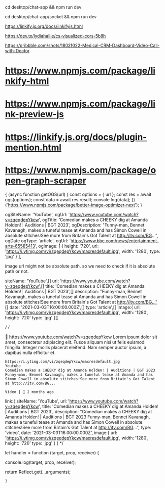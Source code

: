 <!-- client app -->

cd desktop/chat-app && npm run dev

<!-- server app -->

cd desktop/chat-app/socket && npm run dev

<!-- extract links, hashes, mentions, emails, urls -->

https://linkify.js.org/docs/linkifyjs.html

https://dev.to/lydiahallie/cs-visualized-cors-5b8h

https://dribbble.com/shots/18021022-Medical-CRM-Dashboard-Video-Call-with-Doctor

# https://www.npmjs.com/package/linkify-html

# https://www.npmjs.com/package/link-preview-js

# https://linkify.js.org/docs/plugin-mention.html

# https://www.npmjs.com/package/open-graph-scraper

{
(async function getOGS(url) {
const options = { url };
const res = await ogs(options);
const data = await res.result;
console.log(data);
})('https://www.npmjs.com/package/better-image-optimizer-next');
}

ogSiteName: 'YouTube',
ogUrl: 'https://www.youtube.com/watch?v=zqeqdepYkcw',
ogTitle: 'Comedian makes a CHEEKY dig at Amanda Holden! | Auditions | BGT 2023',
ogDescription: "Funny-man, Bennet Kavanagh, makes a tuneful tease at Amanda and has Simon Cowell in absolute stitches!See more from Britain's Got Talent at http://itv.com/BG...",
ogDate
ogType: 'article',
ogUrl: 'https://www.bbc.com/news/entertainment-arts-65585413',
ogImage: [
{
height: '720',
url: 'https://i.ytimg.com/vi/zqeqdepYkcw/maxresdefault.jpg',
width: '1280',
type: 'jpg'
}
],

image url might not be absolute path. so we need to check if it is absolute path or not.

siteName: 'YouTube',[]
url: 'https://www.youtube.com/watch?v=zqeqdepYkcw',[]
title: 'Comedian makes a CHEEKY dig at Amanda Holden! | Auditions | BGT 2023',[]
description: "Funny-man, Bennet Kavanagh, makes a tuneful tease at Amanda and has Simon Cowell in absolute stitches!See more from Britain's Got Talent at http://itv.com/BG..."[]
date: '2021-03-03T16:00:00.000Z',[]
type: 'article',[]
image:{
url: 'https://i.ytimg.com/vi/zqeqdepYkcw/maxresdefault.jpg',
width: '1280',
height: '720'
type: 'jpg'
}[]

_/
/_

🔗 https://www.youtube.com/watch?v=zqeqdepYkcw
Lorem ipsum dolor sit amet, consectetur adipiscing elit.
Fusce aliquam nisi ut felis euismod fringilla. Integer
mollis placerat eleifend. Nam semper auctor ipsum, a dapibus
nulla efficitur et.

    https://i.ytimg.com/vi/zqeqdepYkcw/maxresdefault.jpg
    Youtube
    Comedian makes a CHEEKY dig at Amanda Holden! | Auditions | BGT 2023
    Funny-man, Bennet Kavanagh, makes a tuneful tease at Amanda and has Simon Cowell in absolute stitches!See more from Britain's Got Talent at http://itv.com/BG...

    Video | 📅 2 months ago

link:{
siteName: 'YouTube',
url: 'https://www.youtube.com/watch?v=zqeqdepYkcw',
title: 'Comedian makes a CHEEKY dig at Amanda Holden! | Auditions | BGT 2023',
description: "Comedian makes a CHEEKY dig at Amanda Holden! | Auditions | BGT 2023
Funny-man, Bennet Kavanagh, makes a tuneful tease at Amanda and has Simon Cowell in absolute stitches!See more from Britain's Got Talent at http://itv.com/BG...",
type: 'video',
date: '2021-03-03T16:00:00.000Z',
image:{
url: 'https://i.ytimg.com/vi/zqeqdepYkcw/maxresdefault.jpg',
width: '1280',
height: '720'
type: 'jpg'
}
}
\*/

let handler = function (target, prop, receiver) {

console.log(target, prop, receiver);

return Reflect.get(...arguments);

    }
